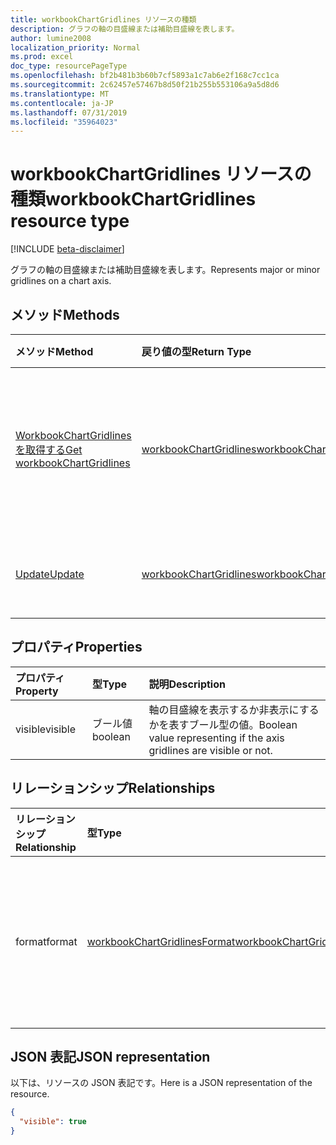 ```yaml
---
title: workbookChartGridlines リソースの種類
description: グラフの軸の目盛線または補助目盛線を表します。
author: lumine2008
localization_priority: Normal
ms.prod: excel
doc_type: resourcePageType
ms.openlocfilehash: bf2b481b3b60b7cf5893a1c7ab6e2f168c7cc1ca
ms.sourcegitcommit: 2c62457e57467b8d50f21b255b553106a9a5d8d6
ms.translationtype: MT
ms.contentlocale: ja-JP
ms.lasthandoff: 07/31/2019
ms.locfileid: "35964023"
---
```

# <a name="workbookchartgridlines-resource-type"></a><span data-ttu-id="5aa6a-103">workbookChartGridlines リソースの種類</span><span class="sxs-lookup"><span data-stu-id="5aa6a-103">workbookChartGridlines resource type</span></span>

[!INCLUDE [beta-disclaimer](../../includes/beta-disclaimer.md)]

<span data-ttu-id="5aa6a-104">グラフの軸の目盛線または補助目盛線を表します。</span><span class="sxs-lookup"><span data-stu-id="5aa6a-104">Represents major or minor gridlines on a chart axis.</span></span>


## <a name="methods"></a><span data-ttu-id="5aa6a-105">メソッド</span><span class="sxs-lookup"><span data-stu-id="5aa6a-105">Methods</span></span>

| <span data-ttu-id="5aa6a-106">メソッド</span><span class="sxs-lookup"><span data-stu-id="5aa6a-106">Method</span></span>           | <span data-ttu-id="5aa6a-107">戻り値の型</span><span class="sxs-lookup"><span data-stu-id="5aa6a-107">Return Type</span></span>    |<span data-ttu-id="5aa6a-108">説明</span><span class="sxs-lookup"><span data-stu-id="5aa6a-108">Description</span></span>|
|:---------------|:--------|:----------|
|[<span data-ttu-id="5aa6a-109">WorkbookChartGridlines を取得する</span><span class="sxs-lookup"><span data-stu-id="5aa6a-109">Get workbookChartGridlines</span></span>](../api/chartgridlines-get.md) | [<span data-ttu-id="5aa6a-110">workbookChartGridlines</span><span class="sxs-lookup"><span data-stu-id="5aa6a-110">workbookChartGridlines</span></span>](workbookchartgridlines.md) |<span data-ttu-id="5aa6a-111">chartGridlines オブジェクトのプロパティと関係を読み取ります。</span><span class="sxs-lookup"><span data-stu-id="5aa6a-111">Read properties and relationships of chartGridlines object.</span></span>|
|[<span data-ttu-id="5aa6a-112">Update</span><span class="sxs-lookup"><span data-stu-id="5aa6a-112">Update</span></span>](../api/chartgridlines-update.md) | [<span data-ttu-id="5aa6a-113">workbookChartGridlines</span><span class="sxs-lookup"><span data-stu-id="5aa6a-113">workbookChartGridlines</span></span>](workbookchartgridlines.md)    |<span data-ttu-id="5aa6a-114">ChartGridlines オブジェクトを更新します。</span><span class="sxs-lookup"><span data-stu-id="5aa6a-114">Update ChartGridlines object.</span></span> |

## <a name="properties"></a><span data-ttu-id="5aa6a-115">プロパティ</span><span class="sxs-lookup"><span data-stu-id="5aa6a-115">Properties</span></span>
| <span data-ttu-id="5aa6a-116">プロパティ</span><span class="sxs-lookup"><span data-stu-id="5aa6a-116">Property</span></span>     | <span data-ttu-id="5aa6a-117">型</span><span class="sxs-lookup"><span data-stu-id="5aa6a-117">Type</span></span>   |<span data-ttu-id="5aa6a-118">説明</span><span class="sxs-lookup"><span data-stu-id="5aa6a-118">Description</span></span>|
|:---------------|:--------|:----------|
|<span data-ttu-id="5aa6a-119">visible</span><span class="sxs-lookup"><span data-stu-id="5aa6a-119">visible</span></span>|<span data-ttu-id="5aa6a-120">ブール値</span><span class="sxs-lookup"><span data-stu-id="5aa6a-120">boolean</span></span>|<span data-ttu-id="5aa6a-121">軸の目盛線を表示するか非表示にするかを表すブール型の値。</span><span class="sxs-lookup"><span data-stu-id="5aa6a-121">Boolean value representing if the axis gridlines are visible or not.</span></span>|

## <a name="relationships"></a><span data-ttu-id="5aa6a-122">リレーションシップ</span><span class="sxs-lookup"><span data-stu-id="5aa6a-122">Relationships</span></span>
| <span data-ttu-id="5aa6a-123">リレーションシップ</span><span class="sxs-lookup"><span data-stu-id="5aa6a-123">Relationship</span></span> | <span data-ttu-id="5aa6a-124">型</span><span class="sxs-lookup"><span data-stu-id="5aa6a-124">Type</span></span>   |<span data-ttu-id="5aa6a-125">説明</span><span class="sxs-lookup"><span data-stu-id="5aa6a-125">Description</span></span>|
|:---------------|:--------|:----------|
|<span data-ttu-id="5aa6a-126">format</span><span class="sxs-lookup"><span data-stu-id="5aa6a-126">format</span></span>|[<span data-ttu-id="5aa6a-127">workbookChartGridlinesFormat</span><span class="sxs-lookup"><span data-stu-id="5aa6a-127">workbookChartGridlinesFormat</span></span>](workbookchartgridlinesformat.md)|<span data-ttu-id="5aa6a-128">グラフの目盛線の書式設定を表します。</span><span class="sxs-lookup"><span data-stu-id="5aa6a-128">Represents the formatting of chart gridlines.</span></span> <span data-ttu-id="5aa6a-129">読み取り専用です。</span><span class="sxs-lookup"><span data-stu-id="5aa6a-129">Read-only.</span></span>|

## <a name="json-representation"></a><span data-ttu-id="5aa6a-130">JSON 表記</span><span class="sxs-lookup"><span data-stu-id="5aa6a-130">JSON representation</span></span>

<span data-ttu-id="5aa6a-131">以下は、リソースの JSON 表記です。</span><span class="sxs-lookup"><span data-stu-id="5aa6a-131">Here is a JSON representation of the resource.</span></span>

<!-- {
  "blockType": "resource",
  "baseType": "microsoft.graph.entity",
  "optionalProperties": [

  ],
  "@odata.type": "microsoft.graph.workbookChartGridlines"
}-->

```json
{
  "visible": true
}

```

<!-- uuid: 8fcb5dbc-d5aa-4681-8e31-b001d5168d79
2015-10-25 14:57:30 UTC -->
<!--
{
  "type": "#page.annotation",
  "description": "ChartGridlines resource",
  "keywords": "",
  "section": "documentation",
  "tocPath": "",
  "suppressions": []
}
-->
